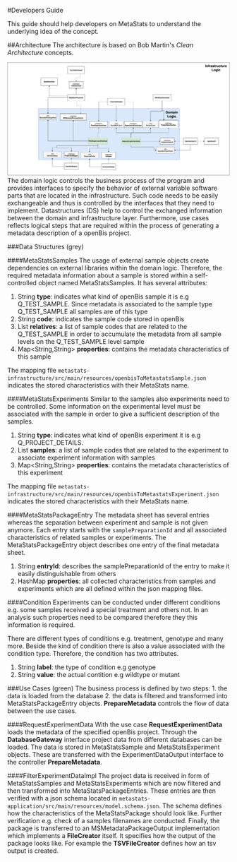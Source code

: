 #Developers Guide

This guide should help developers on MetaStats to understand the underlying idea of the concept.

##Architecture
The architecture is based on Bob Martin's _Clean Architecture_ concepts.

![architecture](doc/architecture_metaStats-updated_arch.png)
The domain logic controls the business process of the program and provides interfaces to specify the behavior of external
variable software parts that are located in the infrastructure. Such code needs to be easily exchangeable and thus is
controlled by the interfaces that they need to implement.
Datastructures (DS) help to control the exchanged information between the domain and infrastructure layer. Furthermore,
use cases reflects logical steps that are required within the process of generating a metadata description of a openBis project.

###Data Structures (grey)

####MetaStatsSamples
The usage of external sample objects create dependencies on external libraries within the domain logic. Therefore,
the required metadata information about a sample is stored within a self-controlled object named MetaStatsSamples.
It has several attributes:

 1. String **type**: indicates what kind of openBis sample it is e.g Q_TEST_SAMPLE. 
 Since metadata is associated to the sample type Q_TEST_SAMPLE all samples are of this type
 2. String **code**: indicates the sample code stored in openBis
 3. List<String> **relatives**: a list of sample codes that are related to the Q_TEST_SAMPLE in order to accumulate
 the metadata from all sample levels on the Q_TEST_SAMPLE level sample
 4. Map<String,String> **properties**: contains the metadata characteristics of this sample 
 
The mapping file `metastats-infrastructure/src/main/resources/openbisToMetastatsSample.json` indicates 
the stored characteristics with their MetaStats name.

####MetaStatsExperiments
Similar to the samples also experiments need to be controlled. Some information on the experimental level must be associated
with the sample in order to give a sufficient description of the samples.

 1. String **type**: indicates what kind of openBis experiment it is e.g Q_PROJECT_DETAILS. 
 3. List<String> **samples**: a list of sample codes that are related to the experiment to associate experiment information
 with samples
 4. Map<String,String> **properties**: contains the metadata characteristics of this experiment 
 
The mapping file `metastats-infrastructure/src/main/resources/openbisToMetastatsExperiment.json` indicates 
the stored characteristics with their MetaStats name.

####MetaStatsPackageEntry
The metadata sheet has several entries whereas the separation between experiment and sample is not given anymore.
Each entry starts with the ``samplePreparationId`` and all associated characteristics of related samples or experiments.
The MetaStatsPackageEntry object describes one entry of the final metadata sheet.

 1. String **entryId**: describes the samplePreparationId of the entry to make it easily distinguishable from others
 2. HashMap **properties**: all collected characteristics from samples and experiments which are all defined within the json mapping files.

####Condition
Experiments can be conducted under different conditions e.g. some samples received a special treatment and others not.
In an analysis such properties need to be compared therefore they this information is required.

There are different types of conditions e.g. treatment, genotype and many more. Beside the kind of condition there is also a 
value associated with the condition type. Therefore, the condition has two attributes.

 1. String **label**: the type of condition e.g genotype
 2. String **value**: the actual contition e.g wildtype or mutant

###Use Cases (green)
The business process is defined by two steps: 1. the data is loaded from the database 2. the data is filtered and transformed
into MetaStatsPackageEntry objects. **PrepareMetadata** controls the flow of data between the use cases.

####RequestExperimentData
With the use case **RequestExperimentData** loads the metadata of the specified openBis project. 
Through the **DatabaseGateway** interface project data from different databases can be loaded. The data
is stored in MetaStatsSample and MetaStatsExperiment objects. These are transferred with the ExperimentDataOutput
interface to the controller **PrepareMetadata**.

####FilterExperimentDataImpl
The project data is received in form of MetaStatsSamples and MetaStatsExperiments which are now filtered and then 
transformed into MetaStatsPackageEntries. These entries are then verified with a json schema located in
`metastats-application/src/main/resources/model.schema.json`. The schema defines how the characteristics
of the MetaStatsPackage should look like. Further verification e.g. check of a samples filenames are conducted.
Finally, the package is transferred to an MSMetadataPackageOutput implementation which implements a **FileCreator** itself.
It specifies how the output of the package looks like. For example the **TSVFileCreator** defines how an tsv output is created. 




